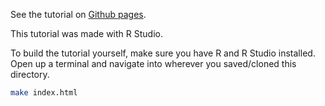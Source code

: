 See the tutorial on [Github
pages]("http://captainalan.github.io/canvas-drop-lowest-score").

This tutorial was made with R Studio.

To build the tutorial yourself, make sure you have R and R Studio installed.
Open up a terminal and navigate into wherever you saved/cloned this directory.

```bash
make index.html
```
